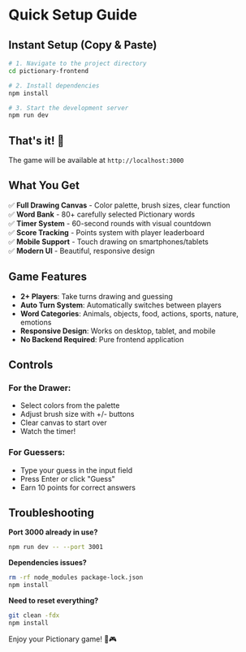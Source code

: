 # Quick Setup Guide

## Instant Setup (Copy & Paste)

```bash
# 1. Navigate to the project directory
cd pictionary-frontend

# 2. Install dependencies
npm install

# 3. Start the development server
npm run dev
```

## That's it! 🎉

The game will be available at `http://localhost:3000`

## What You Get

✅ **Full Drawing Canvas** - Color palette, brush sizes, clear function  
✅ **Word Bank** - 80+ carefully selected Pictionary words  
✅ **Timer System** - 60-second rounds with visual countdown  
✅ **Score Tracking** - Points system with player leaderboard  
✅ **Mobile Support** - Touch drawing on smartphones/tablets  
✅ **Modern UI** - Beautiful, responsive design  

## Game Features

- **2+ Players**: Take turns drawing and guessing
- **Auto Turn System**: Automatically switches between players
- **Word Categories**: Animals, objects, food, actions, sports, nature, emotions
- **Responsive Design**: Works on desktop, tablet, and mobile
- **No Backend Required**: Pure frontend application

## Controls

### For the Drawer:
- Select colors from the palette
- Adjust brush size with +/- buttons
- Clear canvas to start over
- Watch the timer!

### For Guessers:
- Type your guess in the input field
- Press Enter or click "Guess"
- Earn 10 points for correct answers

## Troubleshooting

**Port 3000 already in use?**
```bash
npm run dev -- --port 3001
```

**Dependencies issues?**
```bash
rm -rf node_modules package-lock.json
npm install
```

**Need to reset everything?**
```bash
git clean -fdx
npm install
```

Enjoy your Pictionary game! 🎨🎮 